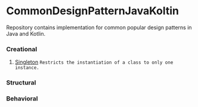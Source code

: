 # CommonDesignPatternJavaKoltin
Repository contains implementation for common popular design patterns in Java and Kotlin.

### Creational
1. [Singleton](https://sourcemaking.com/design_patterns/singleton) ``` Restricts the instantiation of a class to only one instance. ```


### Structural

### Behavioral
